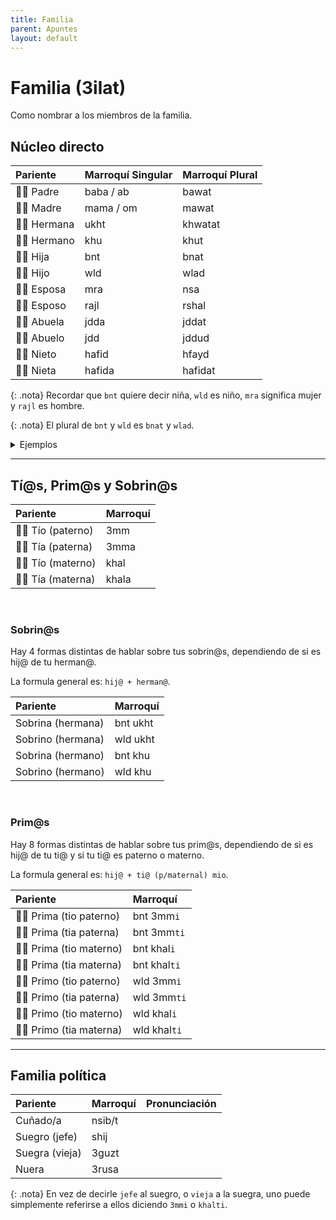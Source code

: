 ```yaml
---
title: Familia
parent: Apuntes
layout: default
---
```


# Familia (3ilat)
Como nombrar a los miembros de la familia.


## Núcleo directo

| Pariente     | Marroquí Singular | Marroquí Plural |
|:-------------|:------------------|:----------------|
| 👨🏽 Padre   | baba / ab         | bawat           |
| 👩🏽 Madre   | mama / om         | mawat           |
| 👭🏽 Hermana | ukht              | khwatat         |
| 👬🏽 Hermano | khu               | khut            |
| 👧🏽 Hija    | bnt               | bnat            |
| 👦🏽 Hijo    | wld               | wlad            |
| 👰🏽 Esposa  | mra               | nsa             |
| 🤵🏽 Esposo  | rajl              | rshal           |
| 👵🏽 Abuela  | jdda              | jddat           |
| 👴🏼 Abuelo  | jdd               | jddud           |
| 👶🏽 Nieto   | hafid             | hfayd           |
| 👶🏽 Nieta   | hafida            | hafidat         |

{: .nota}
Recordar que `bnt` quiere decir niña, `wld` es niño, `mra` significa mujer y `rajl` es hombre. 

{: .nota}
El plural de `bnt` y `wld` es `bnat` y `wlad`. 

<details markdown="1">

<summary> Ejemplos </summary>

| Castellano     | Marroquí         |
|:---------------|:-----------------|
| mi mamá        | mama dyali / omi |
| mi papá        | baba dyali / abi |
| mi hermana     | ukhti            |
| mi hermano     | khuya            |
| mi niña (hija) | bnti             |
| mi niño (wld)  | wldi             |
| mi esposa      | mrati            |
| mi esposo      | rajli            |

</details>

---

## Tí@s, Prim@s y Sobrin@s

| Pariente           | Marroquí |
|:-------------------|:---------|
| 👨🏽 Tío (paterno) | 3mm      |
| 👩🏽 Tía (paterna) | 3mma     |
| 👨🏽 Tío (materno) | khal     |
| 👨🏽 Tía (materna) | khala    |

<br />

### Sobrin@s

Hay 4 formas distintas de hablar sobre tus sobrin@s, dependiendo de si es hij@ de tu herman@.

La formula general es: `hij@ + herman@`.

| Pariente          | Marroquí |
|:------------------|:---------|
| Sobrina (hermana) | bnt ukht |
| Sobrino (hermana) | wld ukht |
| Sobrina (hermano) | bnt khu  |
| Sobrino (hermano) | wld khu  |

<br />

### Prim@s
Hay 8 formas distintas de hablar sobre tus prim@s, dependiendo de si es hij@ de tu ti@ y si tu ti@ es paterno o materno. 

La formula general es: `hij@ + ti@ (p/maternal) mio`.

| Pariente                 | Marroquí     |
|:-------------------------|:-------------|
| 👩🏽 Prima (tio paterno) | bnt 3mm`i`   |
| 👩🏽 Prima (tia paterna) | bnt 3mm`ti`  |
| 👩🏽 Prima (tio materno) | bnt khal`i`  |
| 👩🏽 Prima (tia materna) | bnt khal`ti` |
| 👨🏽 Primo (tio paterno) | wld 3mm`i`   |
| 👨🏽 Primo (tia paterna) | wld 3mm`ti`  |
| 👨🏽 Primo (tio materno) | wld khal`i`  |
| 👨🏽 Primo (tia materna) | wld khal`ti` |

---

## Familia política

| Pariente       | Marroquí | Pronunciación |
|:---------------|:---------|:--------------|
| Cuñado/a       | nsib/t   |               |
| Suegro (jefe)  | shij     |               |
| Suegra (vieja) | 3guzt    |               |
| Nuera          | 3rusa    |               |

{: .nota}
En vez de decirle `jefe` al suegro, o `vieja` a la suegra, uno puede simplemente referirse a ellos diciendo `3mmi` o `khalti`.